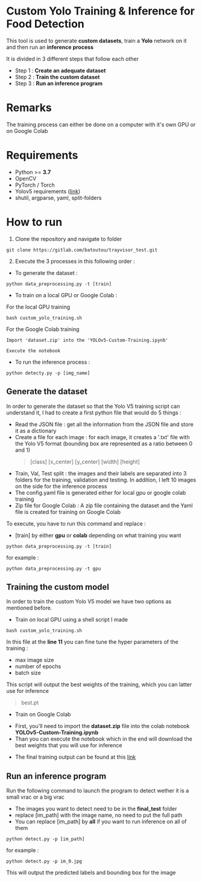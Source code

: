 # Custom Yolo Training & Inference for Food Detection

This tool is used to generate **custom datasets**, train a **Yolo** network on it and then run an **inference process**

It is divided in 3 different steps that follow each other

- Step 1 : **Create an adequate dataset**
- Step 2 : **Train the custom dataset**
- Step 3 : **Run an inference program**

# Remarks 

The training process can either be done on a computer with it's own GPU or on Google Colab

# Requirements

* Python >= **3.7**
* OpenCV
* PyTorch / Torch
* Yolov5 requirements ([link](https://github.com/ultralytics/yolov5/blob/master/requirements.txt))
* shutil, argparse, yaml, split-folders

# How to run

1. Clone the repository and navigate to folder
  ```
  git clone https://gitlab.com/batoutou/trayvisor_test.git
  ```

2. Execute the 3 processes in this following order :
  * To generate the dataset :

   ```
   python data_preprocessing.py -t [train]
   ```

  * To train on a local GPU or Google Colab :
  
   For the local GPU training
   ```
   bash custom_yolo_training.sh
   ```

   For the Google Colab training
   ```
   Import 'dataset.zip' into the 'YOLOv5-Custom-Training.ipynb'
   ```

   ```
   Execute the notebook
   ```

  * To run the inference process :

   ```
   python detecty.py -p [img_name]
   ```

## Generate the dataset

In order to generate the dataset so that the Yolo V5 training script can understand it, I had to create a first python file that would do 5 things :

- Read the JSON file : get all the information from the JSON file and store it as a dictionary
- Create a file for each image : for each image, it creates a '.txt' file with the Yolo V5 format (bounding box are represented as a ratio between 0 and 1)
  > [class] [x_center] [y_center] [width] [height]
- Train, Val, Test split : the images and their labels are separated into 3 folders for the training, validation and testing. In addition, I left 10 images on the side for the inference process
- The config.yaml file is generated either for local gpu or google colab training
- Zip file for Google Colab : A zip file containing the dataset and the Yaml file is created for training on Google Colab

To execute, you have to run this command and replace :
* [train] by either **gpu** or **colab** depending on what training you want
```
python data_preprocessing.py -t [train]
```

for example :
```
python data_preprocessing.py -t gpu
```

## Training the custom model

In order to train the custom Yolo V5 model we have two options as mentioned before. 

* Train on local GPU using a shell script I made
 ```
 bash custom_yolo_training.sh
 ```
 In this file at the **line 11** you can fine tune the hyper parameters of the training : 
 - max image size
 - number of epochs
 - batch size

 This script will output the best weights of the training, which you can latter use for inference
 > best.pt

* Train on Google Colab
 - First, you'll need to import the **dataset.zip** file into the colab notebook **YOLOv5-Custom-Training.ipynb** 
 - Than you can execute the notebook which in the end will download the best weights that you will use for inference

* The final training output can be found at this [link](https://drive.google.com/file/d/14tUyYyrVWonshvel0OVuwe9H15aY4COw/view?usp=share_link)

## Run an inference program

Run the following command to launch the program to detect wether it is a small vrac or a big vrac

* The images you want to detect need to be in the **final_test** folder 
* replace [im_path] with the image name, no need to put the full path
* You can replace [im_path] by **all** if you want to run inference on all of them

```
python detect.py -p [im_path]
```

for example :
```
python detect.py -p im_0.jpg
```

This will output the predicted labels and bounding box for the image
